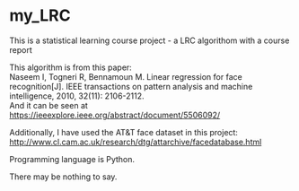 # my_LRC
This is a statistical learning course project - a LRC algorithom with a course report

This algorithm is from this paper:\
Naseem I, Togneri R, Bennamoun M. Linear regression for face recognition[J]. IEEE transactions on pattern analysis and machine intelligence, 2010, 32(11): 2106-2112.\
And it can be seen at https://ieeexplore.ieee.org/abstract/document/5506092/

Additionally, I have used the AT&T face dataset in this project:\
http://www.cl.cam.ac.uk/research/dtg/attarchive/facedatabase.html

Programming language is Python.

There may be nothing to say.
